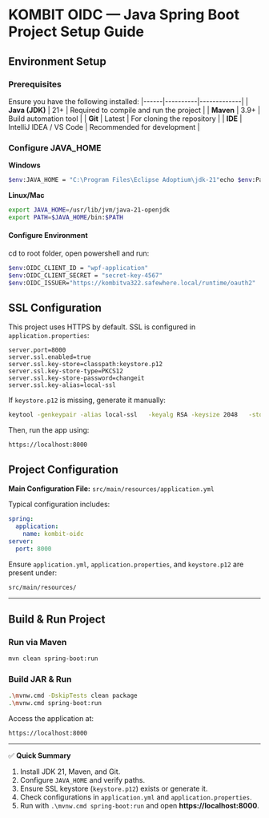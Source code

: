 # KOMBIT OIDC — Java Spring Boot Project Setup Guide

## Environment Setup

### Prerequisites
Ensure you have the following installed:
|------|----------|-------------|
| **Java (JDK)** | 21+ | Required to compile and run the project |
| **Maven** | 3.9+ | Build automation tool |
| **Git** | Latest | For cloning the repository |
| **IDE** | IntelliJ IDEA / VS Code | Recommended for development |

### Configure JAVA_HOME
**Windows**
```bash
$env:JAVA_HOME = "C:\Program Files\Eclipse Adoptium\jdk-21"echo $env:Path = "$env:JAVA_HOME\bin;$env:Path"
```

**Linux/Mac**
```bash
export JAVA_HOME=/usr/lib/jvm/java-21-openjdk
export PATH=$JAVA_HOME/bin:$PATH
```
#### Configure Environment
cd to root folder, open powershell and run: 
```bash
$env:OIDC_CLIENT_ID = "wpf-application"
$env:OIDC_CLIENT_SECRET = "secret-key-4567"
$env:OIDC_ISSUER="https://kombitva322.safewhere.local/runtime/oauth2"
```
## SSL Configuration
This project uses HTTPS by default. SSL is configured in `application.properties`:

```properties
server.port=8000
server.ssl.enabled=true
server.ssl.key-store=classpath:keystore.p12
server.ssl.key-store-type=PKCS12
server.ssl.key-store-password=changeit
server.ssl.key-alias=local-ssl
```

If `keystore.p12` is missing, generate it manually:
```bash
keytool -genkeypair -alias local-ssl   -keyalg RSA -keysize 2048   -storetype PKCS12   -keystore src/main/resources/keystore.p12   -validity 3650
```

Then, run the app using:
```
https://localhost:8000
```

## Project Configuration
**Main Configuration File:** `src/main/resources/application.yml`

Typical configuration includes:
```yaml
spring:
  application:
    name: kombit-oidc
server:
  port: 8000

```
Ensure `application.yml`, `application.properties`, and `keystore.p12` are present under:
```
src/main/resources/
```
---

## Build & Run Project
### Run via Maven
```bash
mvn clean spring-boot:run
```
### Build JAR & Run
```bash
.\mvnw.cmd -DskipTests clean package
.\mvnw.cmd spring-boot:run
```
Access the application at:
```
https://localhost:8000
```

---
✅ **Quick Summary**
1. Install JDK 21, Maven, and Git.
2. Configure `JAVA_HOME` and verify paths.
3. Ensure SSL keystore (`keystore.p12`) exists or generate it.
4. Check configurations in `application.yml` and `application.properties`.
5. Run with `.\mvnw.cmd spring-boot:run` and open **https://localhost:8000**.
